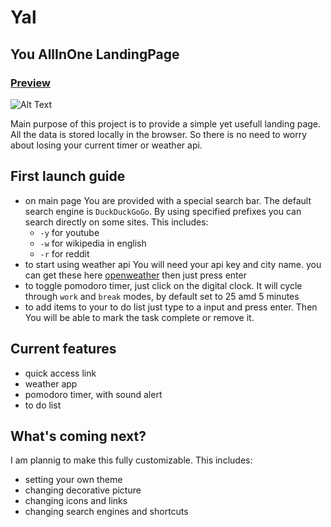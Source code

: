# Yal
## You AllInOne LandingPage
### [Preview](https://pact0.github.io/Yal/)
![Alt Text](https://i.imgur.com/eciVwr5.gif)

Main purpose of this project is to provide a simple yet usefull landing page. All the data is stored locally in the browser. 
So there is no need to worry about losing your current timer or weather api.

## First launch guide
* on main page You are provided with a special search bar. The default search engine is `DuckDuckGoGo`. By using specified prefixes you can search directly on some sites. This includes:
  * `-y` for youtube
  * `-w` for wikipedia in english
  * `-r` for reddit
* to start using weather api You will need your api key and city name. you can get these here [openweather](https://openweathermap.org/) then just press enter
* to toggle pomodoro timer, just click on the digital clock. It will cycle through `work` and `break` modes, by default set to 25 amd 5 minutes
* to add items to your to do list just type to a input and press enter. Then You will be able to mark the task complete or remove it.

## Current features
* quick access link
* weather app
* pomodoro timer, with sound alert
* to do list

## What's coming next?
I am plannig to make this fully customizable. This includes:
* setting your own theme
* changing decorative picture
* changing icons and links
* changing search engines and shortcuts
